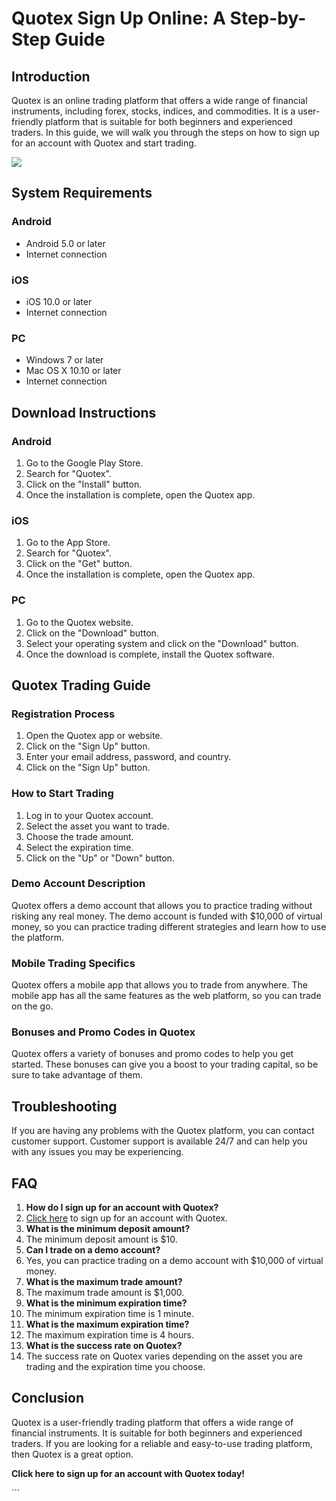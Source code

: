 # Quotex Sign Up Online: A Step-by-Step Guide

## Introduction

Quotex is an online trading platform that offers a wide range of
financial instruments, including forex, stocks, indices, and
commodities. It is a user-friendly platform that is suitable for both
beginners and experienced traders. In this guide, we will walk you
through the steps on how to sign up for an account with Quotex and start
trading.

[![](https://static.quotex.io/files/3_en/300_250.jpg)](https://traff.sbs/brokerqxlid)

## System Requirements

### Android

-   Android 5.0 or later
-   Internet connection

### iOS

-   iOS 10.0 or later
-   Internet connection

### PC

-   Windows 7 or later
-   Mac OS X 10.10 or later
-   Internet connection

## Download Instructions

### Android

1.  Go to the Google Play Store.
2.  Search for "Quotex".
3.  Click on the "Install" button.
4.  Once the installation is complete, open the Quotex app.

### iOS

1.  Go to the App Store.
2.  Search for "Quotex".
3.  Click on the "Get" button.
4.  Once the installation is complete, open the Quotex app.

### PC

1.  Go to the Quotex website.
2.  Click on the "Download" button.
3.  Select your operating system and click on the "Download"
    button.
4.  Once the download is complete, install the Quotex software.

## Quotex Trading Guide

### Registration Process

1.  Open the Quotex app or website.
2.  Click on the "Sign Up" button.
3.  Enter your email address, password, and country.
4.  Click on the "Sign Up" button.

### How to Start Trading

1.  Log in to your Quotex account.
2.  Select the asset you want to trade.
3.  Choose the trade amount.
4.  Select the expiration time.
5.  Click on the "Up" or "Down" button.

### Demo Account Description

Quotex offers a demo account that allows you to practice trading without
risking any real money. The demo account is funded with \$10,000 of
virtual money, so you can practice trading different strategies and
learn how to use the platform.

### Mobile Trading Specifics

Quotex offers a mobile app that allows you to trade from anywhere. The
mobile app has all the same features as the web platform, so you can
trade on the go.

### Bonuses and Promo Codes in Quotex

Quotex offers a variety of bonuses and promo codes to help you get
started. These bonuses can give you a boost to your trading capital, so
be sure to take advantage of them.

## Troubleshooting

If you are having any problems with the Quotex platform, you can contact
customer support. Customer support is available 24/7 and can help you
with any issues you may be experiencing.

## FAQ

1.  **How do I sign up for an account with Quotex?**
2.  [Click here](\%22#\%22) to sign up for an account with Quotex.
3.  **What is the minimum deposit amount?**
4.  The minimum deposit amount is \$10.
5.  **Can I trade on a demo account?**
6.  Yes, you can practice trading on a demo account with \$10,000 of
    virtual money.
7.  **What is the maximum trade amount?**
8.  The maximum trade amount is \$1,000.
9.  **What is the minimum expiration time?**
10. The minimum expiration time is 1 minute.
11. **What is the maximum expiration time?**
12. The maximum expiration time is 4 hours.
13. **What is the success rate on Quotex?**
14. The success rate on Quotex varies depending on the asset you are
    trading and the expiration time you choose.

## Conclusion

Quotex is a user-friendly trading platform that offers a wide range of
financial instruments. It is suitable for both beginners and experienced
traders. If you are looking for a reliable and easy-to-use trading
platform, then Quotex is a great option.

**Click here to sign up for an account with Quotex today!**

\`\`\`

